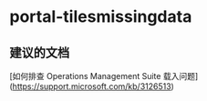 
<properties
    pageTitle="portal-tilesmissingdata"
    description="与门户磁贴相关的问题：缺少数据"
    service="microsoft.operationalinsights"
    resource="operationalinsightsaccounts"
    authors="adoylemsft"
    displayorder=""
    selfHelpType="generic"
    supportTopicIds="32536679"
    resourceTags=""
    productPesIds="15725"
    cloudEnvironments="public, Blackforest, Fairfax"
/>


# <a name="portal-tilesmissingdata"></a>portal-tilesmissingdata


## <a name="recommended-documents"></a>**建议的文档**
[如何排查 Operations Management Suite 载入问题] (https://support.microsoft.com/kb/3126513)


<!--HONumber=Nov16_HO4-->


